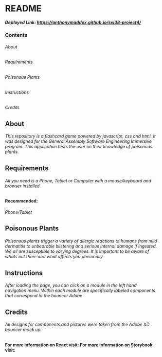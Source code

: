 # README
##### Deployed Link: https://anthonymaddox.github.io/sei38-project4/ 

### Contents

###### About

###### Requirements

###### Poisonous Plants

###### Instructions

###### Credits

## About

###### This repository is a flashcard game powered by javascript, css and html. It was designed for the General Assembly Software Engineering Immersive program. This application tests the user on their knowledge of poisonous plants.

## Requirements

###### All you need is a Phone, Tablet or Computer with a mouse/keyboard and browser installed.

#### Recommended:

###### Phone/Tablet

## Poisonous Plants

###### Poisonous plants trigger a variety of allergic reactions to humans from mild dermatitis to unbearable blistering and serious internal damage if ingested. We all are susceptible to varying degrees. It is important to be aware of whats out there and what affects you personally.

## Instructions

###### After loading the page, you can click on a module in the left hand navigation menu. Within each module are specifically labeled components that correspond to the bouncer Adobe 

## Credits

###### All designs for components and pictures were taken from the Adobe XD bouncer mock up.

#### For more information on React visit: For more information on Storybook visit: 
